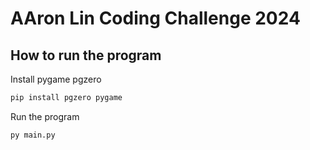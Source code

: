 # AAron Lin Coding Challenge 2024

## How to run the program
Install pygame pgzero
```python
pip install pgzero pygame
```

Run the program
```python
py main.py
```
